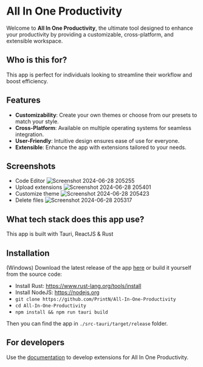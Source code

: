 # All In One Productivity

Welcome to **All In One Productivity**, the ultimate tool designed to enhance your productivity by providing a customizable, cross-platform, and extensible workspace.

## Who is this for?
This app is perfect for individuals looking to streamline their workflow and boost efficiency.

## Features
- **Customizability**: Create your own themes or choose from our presets to match your style.
- **Cross-Platform**: Available on multiple operating systems for seamless integration.
- **User-Friendly**: Intuitive design ensures ease of use for everyone.
- **Extensible**: Enhance the app with extensions tailored to your needs.

## Screenshots
- Code Editor
![Screenshot 2024-06-28 205255](https://github.com/PrintN/All-In-One-Productivity/assets/127101769/c6288195-b670-4b58-baf9-087e1ce214ce)
- Upload extensions
![Screenshot 2024-06-28 205401](https://github.com/PrintN/All-In-One-Productivity/assets/127101769/218c74f4-b549-435d-8940-5957acad0b95)
- Customize theme
![Screenshot 2024-06-28 205423](https://github.com/PrintN/All-In-One-Productivity/assets/127101769/e7c44ead-c032-41e4-a92f-723e8826fc42)
- Delete files
![Screenshot 2024-06-28 205317](https://github.com/PrintN/All-In-One-Productivity/assets/127101769/d10ab94b-2cf6-46d0-a02d-86c83344a2d2)

## What tech stack does this app use?
This app is built with Tauri, ReactJS & Rust

## Installation
(Windows)
Download the latest release of the app <a href="https://github.com/PrintN/All-In-One-Productivity/releases">here</a> or build it yourself from the source code:
- Install Rust: https://www.rust-lang.org/tools/install 
- Install NodeJS: https://nodejs.org
- `git clone https://github.com/PrintN/All-In-One-Productivity`
- `cd All-In-One-Productivity`
- `npm install && npm run tauri build`
  
Then you can find the app in `./src-tauri/target/release` folder.

## For developers
Use the <a href="https://printn.github.io/All-In-One-Productivity-Web" target="_blank">documentation</a> to develop extensions for All In One Productivity.

